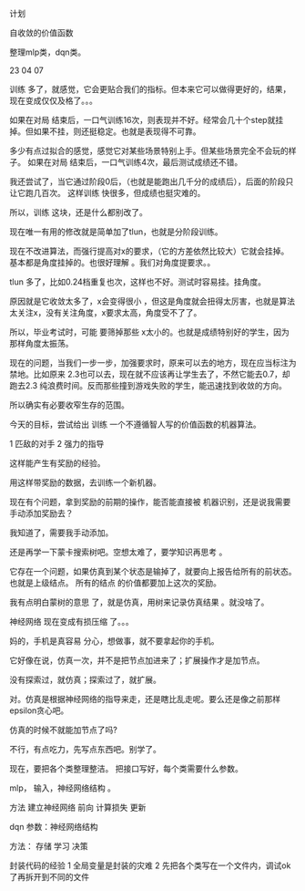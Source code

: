 


计划

自收敛的价值函数 


整理mlp类，dqn类。

23 04 07


训练 多了，就感觉，它会更贴合我们的指标。但本来它可以做得更好的，结果，现在变成仅仅及格了。。。


如果在对局 结束后，一口气训练16次，则表现并不好。经常会几十个step就挂掉。但如果不挂，则还挺稳定。也就是表现得不可靠。


多少有点过拟合的感觉，感觉它对某些场景特别上手。但某些场景完全不会玩的样子。
如果在对局 结束后，一口气训练4次，最后测试成绩还不错。






我还尝试了，当它通过阶段0后，（也就是能跑出几千分的成绩后），后面的阶段只让它跑几百次。
这样训练 快很多，但成绩也挺灾难的。

所以，训练 这块，还是什么都别改了。


现在唯一有用的修改就是简单加了tlun，也就是分阶段训练。

现在不改进算法，而强行提高对x的要求，（它的方差依然比较大）它就会挂掉。
基本都是角度挂掉的。也很好理解 。我们对角度提要求。。

tlun 多了，比如0.24档重复也次，这样也不好。测试时容易挂。挂角度。


原因就是它收敛太多了，x会变得很小 ，但这是角度就会扭得太厉害，也就是算法太关注x，没有关注角度，x要求太高，角度受不了了。

所以，毕业考试时，可能 要筛掉那些 x太小的。也就是成绩特别好的学生，因为那样角度太振荡。


现在的问题，当我们一步一步，加强要求时，原来可以去的地方，现在应当标注为禁地。比如原来 2.3也可以去，现在就不应该再让学生去了，不然它能去0.7，却跑去2.3 纯浪费时间。反而那些撞到游戏失败的学生，能迅速找到收敛的方向。


所以确实有必要收窄生存的范围。

今天的目标，尝试给出
训练 一个不遵循智人写的价值函数的机器算法。




1   匹敌的对手
2   强力的指导

这样能产生有奖励的经验。

用这样带奖励的数据，去训练一个新机器。

现在有个问题，拿到奖励的前期的操作，能否能直接被 机器识别，还是说我需要手动添加奖励去？


我知道了，需要我手动添加。

还是再学一下蒙卡搜索树吧。空想太难了，要学知识再思考 。

它存在一个问题，如果仿真到某个状态是输掉了，就要向上报告给所有的前状态。也就是上级结点。
所有的结点 的价值都要加上这次的奖励。

我有点明白蒙树的意思 了，就是仿真，用树来记录仿真结果 。就没啥了。


神经网络 现在变成有损压缩 了。。。

妈的，手机是真容易 分心，想做事，就不要拿起你的手机。


它好像在说，仿真一次，并不是把节点加进来了；扩展操作才是加节点。

没有探索过，就仿真；探索过了，就扩展。

对。仿真是根据神经网络的指导来走，还是瞎比乱走呢。要么还是像之前那样epsilon贪心吧。


仿真的时候不就能加节点了吗?



不行，有点吃力，先写点东西吧。别学了。



现在，要把各个类整理整洁。
把接口写好，每个类需要什么参数。


mlp，
输入，神经网络结构 。

方法
建立神经网络 
前向
计算损失
更新



dqn
参数：神经网络结构

方法：
存储
学习
决策


封装代码的经验
1   全局变量是封装的灾难
2   先把各个类写在一个文件内，调试ok了再拆开到不同的文件


